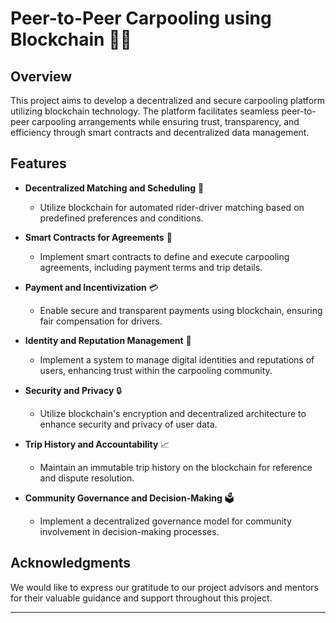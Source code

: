 
# Peer-to-Peer Carpooling using Blockchain 🚗🔗

## Overview

This project aims to develop a decentralized and secure carpooling platform utilizing blockchain technology. The platform facilitates seamless peer-to-peer carpooling arrangements while ensuring trust, transparency, and efficiency through smart contracts and decentralized data management.

## Features

- **Decentralized Matching and Scheduling** 🔄
  - Utilize blockchain for automated rider-driver matching based on predefined preferences and conditions.

- **Smart Contracts for Agreements** 📄
  - Implement smart contracts to define and execute carpooling agreements, including payment terms and trip details.

- **Payment and Incentivization** 💳
  - Enable secure and transparent payments using blockchain, ensuring fair compensation for drivers.

- **Identity and Reputation Management** 👤
  - Implement a system to manage digital identities and reputations of users, enhancing trust within the carpooling community.

- **Security and Privacy** 🔒
  - Utilize blockchain's encryption and decentralized architecture to enhance security and privacy of user data.

- **Trip History and Accountability** 📈
  - Maintain an immutable trip history on the blockchain for reference and dispute resolution.

- **Community Governance and Decision-Making** 🗳️
  - Implement a decentralized governance model for community involvement in decision-making processes.


## Acknowledgments

We would like to express our gratitude to our project advisors and mentors for their valuable guidance and support throughout this project.

---
